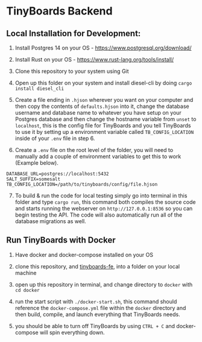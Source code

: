 # TinyBoards Backend

## Local Installation for Development:

1. Install Postgres 14 on your OS - https://www.postgresql.org/download/

2. Install Rust on your OS - https://www.rust-lang.org/tools/install/

3. Clone this repository to your system using Git

4. Open up this folder on your system and install diesel-cli by doing `cargo install diesel_cli`

5. Create a file ending in `.hjson` wherever you want on your computer and then copy the contents of `defaults.hjson` into it, change the database username and database name to whatever you have setup on your Postgres database and then change the hostname variable from `unset` to `localhost`, this is the config file for TinyBoards and you tell TinyBoards to use it by setting up a environment variable called `TB_CONFIG_LOCATION` inside of your `.env` file in step 6.

6. Create a `.env` file on the root level of the folder, you will need to manually add a couple of environment variables to get this to work (Example below).

```
DATABASE_URL=postgres://localhost:5432
SALT_SUFFIX=somesalt
TB_CONFIG_LOCATION=/path/to/tinyboards/config/file.hjson
```
7. To build & run the code for local testing simply go into terminal in this folder and type `cargo run`, this command both compiles the source code and starts running the webserver on `http://127.0.0.1:8536` so you can begin testing the API. The code will also automatically run all of the database migrations as well.


## Run TinyBoards with Docker

1. Have docker and docker-compose installed on your OS

2. clone this repository, and [tinyboards-fe](https://git.tinyboards.net/TinyBoards/tinyboards-fe), into a folder on your local machine

3. open up this repository in terminal, and change directory to `docker` with `cd docker`

4. run the start script with `./docker-start.sh`, this command should reference the `docker-compose.yml` file within the `docker` directory and then build, compile, and launch everything that TinyBoards needs.

5. you should be able to turn off TinyBoards by using `CTRL + C` and docker-compose will spin everything down.